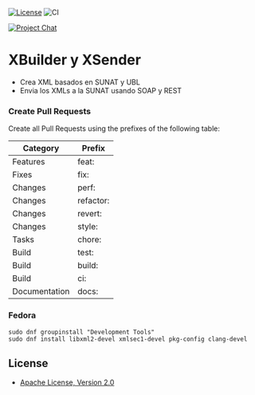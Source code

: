 [![License](https://img.shields.io/github/license/project-openubl/xbuilder?logo=apache)](https://www.apache.org/licenses/LICENSE-2.0)
![CI](https://github.com/project-openubl/xbuilder/workflows/CI/badge.svg)

[![Project Chat](https://img.shields.io/badge/zulip-join_chat-brightgreen.svg?style=for-the-badge&logo=zulip)](https://projectopenubl.zulipchat.com/)

# XBuilder y XSender

- Crea XML basados en SUNAT y UBL
- Envia los XMLs a la SUNAT usando SOAP y REST

### Create Pull Requests

Create all Pull Requests using the prefixes of the following table:

| Category      | Prefix    |
|---------------|-----------|
| Features      | feat:     |
| Fixes         | fix:      |
| Changes       | perf:     |
| Changes       | refactor: |
| Changes       | revert:   |
| Changes       | style:    |
| Tasks         | chore:    |
| Build         | test:     |
| Build         | build:    |
| Build         | ci:       |
| Documentation | docs:     |

### Fedora

```shell
sudo dnf groupinstall "Development Tools"
sudo dnf install libxml2-devel xmlsec1-devel pkg-config clang-devel
```

## License

- [Apache License, Version 2.0](https://www.apache.org/licenses/LICENSE-2.0)
